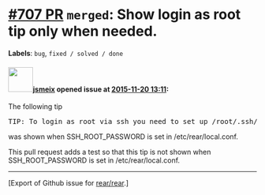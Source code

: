 [\#707 PR](https://github.com/rear/rear/pull/707) `merged`: Show login as root tip only when needed.
====================================================================================================

**Labels**: `bug`, `fixed / solved / done`

#### <img src="https://avatars.githubusercontent.com/u/1788608?u=925fc54e2ce01551392622446ece427f51e2f0ce&v=4" width="50">[jsmeix](https://github.com/jsmeix) opened issue at [2015-11-20 13:11](https://github.com/rear/rear/pull/707):

The following tip

<pre>
TIP: To login as root via ssh you need to set up /root/.ssh/authorized_keys or SSH_ROOT_PASSWORD in your configuration file
</pre>

was shown when SSH\_ROOT\_PASSWORD is set in /etc/rear/local.conf.

This pull request adds a test so that this tip is not shown when
SSH\_ROOT\_PASSWORD is set in /etc/rear/local.conf.

------------------------------------------------------------------------

\[Export of Github issue for
[rear/rear](https://github.com/rear/rear).\]

